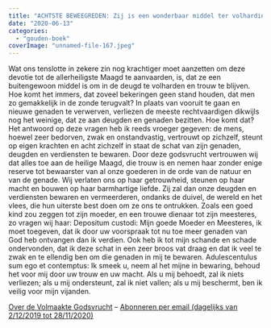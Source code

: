 ```yaml
---
title: "ACHTSTE BEWEEGREDEN: Zij is een wonderbaar middel ter volharding"
date: "2020-06-13"
categories: 
  - "gouden-boek"
coverImage: "unnamed-file-167.jpeg"
---
```


Wat ons tenslotte in zekere zin nog krachtiger moet aanzetten om deze devotie tot de allerheiligste Maagd te aanvaarden, is, dat ze een buitengewoon middel is om in de deugd te volharden en trouw te blijven. Hoe komt het immers, dat zoveel bekeringen geen stand houden, dat men zo gemakkelijk in de zonde terugvalt? In plaats van vooruit te gaan en nieuwe genaden te verwerven, verliezen de meeste rechtvaardigen dikwijls nog het weinige, dat ze aan deugden en genaden bezitten. Hoe komt dat? Het antwoord op deze vragen heb ik reeds vroeger gegeven: de mens, hoewel zeer bedorven, zwak en onstandvastig, vertrouwt op zichzelf, steunt op eigen krachten en acht zichzelf in staat de schat van zijn genaden, deugden en verdiensten te bewaren. Door deze godsvrucht vertrouwen wij dat alles toe aan de heilige Maagd, die trouw is en nemen haar zonder enige reserve tot bewaarster van al onze goederen in de orde van de natuur en van de genade. Wij verlaten ons op haar getrouwheid, steunen op haar macht en bouwen op haar barmhartige liefde. Zij zal dan onze deugden en verdiensten bewaren en vermeerderen, ondanks de duivel, de wereld en het vlees, die hun uiterste best doen om ze ons te ontrukken. Zoals een goed kind zou zeggen tot zijn moeder, en een trouwe dienaar tot zijn meesteres, zo vragen wij haar: Depositum custodi: Mijn goede Moeder en Meesteres, ik moet toegeven, dat ik door uw voorspraak tot nu toe meer genaden van God heb ontvangen dan ik verdien. Ook heb ik tot mijn schande en schade ondervonden, dat ik deze schat in een zeer broos vat draag en dat ik veel te zwak en te ellendig ben om die genaden in mij te bewaren. Adulescentulus sum ego et contemptus: Ik smeek u, neem al het mijne in bewaring, behoud het voor mij door uw trouw en uw macht. Als u mij behoedt, zal ik niets verliezen; als u mij ondersteunt, zal ik niet vallen; als u mij beschermt, ben ik veilig voor mijn vijanden.

[Over de Volmaakte Godsvrucht](/blog/een-jaar-lang-volmaakte-godsvrucht/) – [Abonneren per email (dagelijks van 2/12/2019 tot 28/11/2020)](http://eepurl.com/9RKvX)
